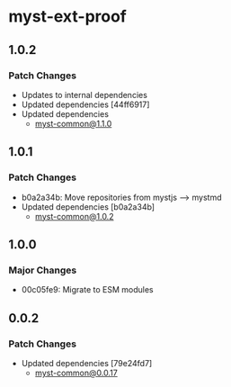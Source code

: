 # myst-ext-proof

## 1.0.2

### Patch Changes

- Updates to internal dependencies
- Updated dependencies [44ff6917]
- Updated dependencies
  - myst-common@1.1.0

## 1.0.1

### Patch Changes

- b0a2a34b: Move repositories from mystjs --> mystmd
- Updated dependencies [b0a2a34b]
  - myst-common@1.0.2

## 1.0.0

### Major Changes

- 00c05fe9: Migrate to ESM modules

## 0.0.2

### Patch Changes

- Updated dependencies [79e24fd7]
  - myst-common@0.0.17
